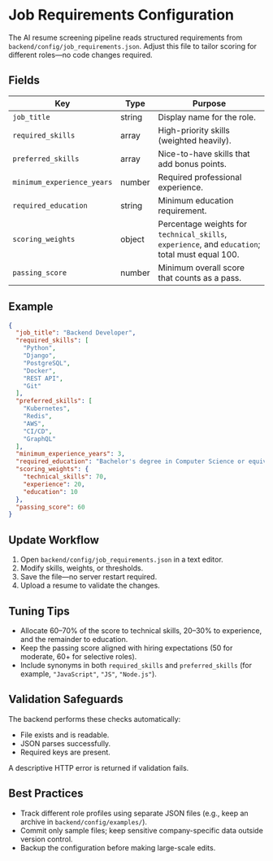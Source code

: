 # Job Requirements Configuration

The AI resume screening pipeline reads structured requirements from `backend/config/job_requirements.json`. Adjust this file to tailor scoring for different roles—no code changes required.

## Fields

| Key | Type | Purpose |
| --- | --- | --- |
| `job_title` | string | Display name for the role. |
| `required_skills` | array | High-priority skills (weighted heavily). |
| `preferred_skills` | array | Nice-to-have skills that add bonus points. |
| `minimum_experience_years` | number | Required professional experience. |
| `required_education` | string | Minimum education requirement. |
| `scoring_weights` | object | Percentage weights for `technical_skills`, `experience`, and `education`; total must equal 100. |
| `passing_score` | number | Minimum overall score that counts as a pass. |

## Example

```json
{
  "job_title": "Backend Developer",
  "required_skills": [
    "Python",
    "Django",
    "PostgreSQL",
    "Docker",
    "REST API",
    "Git"
  ],
  "preferred_skills": [
    "Kubernetes",
    "Redis",
    "AWS",
    "CI/CD",
    "GraphQL"
  ],
  "minimum_experience_years": 3,
  "required_education": "Bachelor's degree in Computer Science or equivalent",
  "scoring_weights": {
    "technical_skills": 70,
    "experience": 20,
    "education": 10
  },
  "passing_score": 60
}
```

## Update Workflow

1. Open `backend/config/job_requirements.json` in a text editor.
2. Modify skills, weights, or thresholds.
3. Save the file—no server restart required.
4. Upload a resume to validate the changes.

## Tuning Tips

- Allocate 60–70% of the score to technical skills, 20–30% to experience, and the remainder to education.
- Keep the passing score aligned with hiring expectations (50 for moderate, 60+ for selective roles).
- Include synonyms in both `required_skills` and `preferred_skills` (for example, `"JavaScript"`, `"JS"`, `"Node.js"`).

## Validation Safeguards

The backend performs these checks automatically:

- File exists and is readable.
- JSON parses successfully.
- Required keys are present.

A descriptive HTTP error is returned if validation fails.

## Best Practices

- Track different role profiles using separate JSON files (e.g., keep an archive in `backend/config/examples/`).
- Commit only sample files; keep sensitive company-specific data outside version control.
- Backup the configuration before making large-scale edits.
